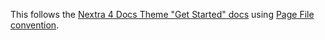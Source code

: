 This follows the [Nextra 4 Docs Theme "Get Started" docs](https://nextra.site/docs/docs-theme/start) using [Page File convention](https://nextra.site/docs/file-conventions/page-file).
